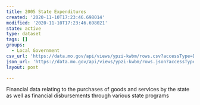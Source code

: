 ```yaml
---
title: 2005 State Expenditures
created: '2020-11-10T17:23:46.698014'
modified: '2020-11-10T17:23:46.698021'
state: active
type: dataset
tags: []
groups:
  - Local Government
csv_url: 'https://data.mo.gov/api/views/ypzi-kwbm/rows.csv?accessType=DOWNLOAD'
json_url: 'https://data.mo.gov/api/views/ypzi-kwbm/rows.json?accessType=DOWNLOAD'
layout: post

---
```

Financial data relating to the purchases of goods and services by the state as well as financial disbursements through various state programs
